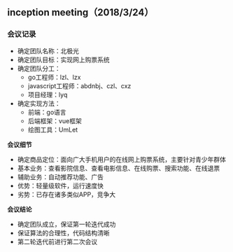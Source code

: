## inception meeting（2018/3/24）
### 会议记录
- 确定团队名称：北极光
- 确定团队目标：实现网上购票系统
- 确定团队分工：
    - go工程师：lzl、lzx
    - javascript工程师：abdnbj、czl、cxz
    - 项目经理：lyq
- 确定实现方法：
    - 前端：go语言
    - 后端框架：vue框架
    - 绘图工具：UmLet

**会议细节**
- 确定商品定位：面向广大手机用户的在线网上购票系统，主要针对青少年群体
- 基本业务：查看影院信息、查看电影信息、在线购票、搜索功能、在线退票
- 辅助业务：自动推荐功能、广告
- 优势：轻量级软件，运行速度快
- 劣势：已存在诸多类似APP，竞争大

**会议结论**

- 确定团队成立，保证第一轮迭代成功
- 保证算法的合理性，代码结构清晰
- 第二轮迭代前进行第二次会议
